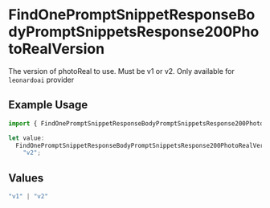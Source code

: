 # FindOnePromptSnippetResponseBodyPromptSnippetsResponse200PhotoRealVersion

The version of photoReal to use. Must be v1 or v2. Only available for `leonardoai` provider

## Example Usage

```typescript
import { FindOnePromptSnippetResponseBodyPromptSnippetsResponse200PhotoRealVersion } from "orq-poc-typescript-multi-env-version/models/operations";

let value:
  FindOnePromptSnippetResponseBodyPromptSnippetsResponse200PhotoRealVersion =
    "v2";
```

## Values

```typescript
"v1" | "v2"
```